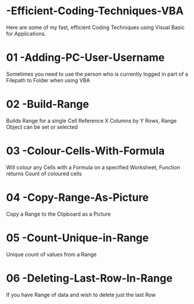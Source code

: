 # -Efficient-Coding-Techniques-VBA
Here are some of my fast, efficient Coding Techniques using Visual Basic for Applications.

# 01 -Adding-PC-User-Username
Sometimes you need to use the person who is currently logged in part of a Filepath to Folder when using VBA

# 02 -Build-Range
Builds Range for a single Cell Reference X Columns by Y Rows, Range Object can be set or selected

# 03 -Colour-Cells-With-Formula
Will colour any Cells with a Formula on a specified Worksheet, Function returns Count of coloured cells

# 04 -Copy-Range-As-Picture
Copy a Range to the Clipboard as a Picture

# 05 -Count-Unique-in-Range
Unique count of values from a Range

# 06 -Deleting-Last-Row-In-Range
If you have Range of data and wish to delete just the last Row
